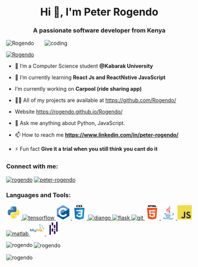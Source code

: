 


<h1 align="center">Hi 👋, I'm Peter Rogendo </h1>
<h3 align="center">A passionate software developer from Kenya</h3>

<img align="right" alt="coding" width="400" src="https://media4.giphy.com/media/RbDKaczqWovIugyJmW/giphy.gif" >
<p align="left"> <img src="https://komarev.com/ghpvc/?username=Rogendo&label=Profile%20views&color=0e75b6&style=flat" alt="Rogendo" /> </p>

<p align="left"> <a href="https://twitter.com/RogendoPeter" target="blank"><img src="https://img.shields.io/twitter/follow/RogendoPeter" alt="Rogendo" /></a> </p>




- 🔭 I’m a Computer Science student **@Kabarak University**

- 🌱 I’m currently learning **React Js and ReactNstive JavaScript**

- I’m currently working on **Carpool (ride sharing app)**


- 👨‍💻 All of my projects are available at  https://github.com/Rogendo/
- Website https://rogendo.github.io/Rogendo/

- 💬 Ask me anything about Python, JavaScript.


- 📫 How to reach me **https://www.linkedin.com/in/peter-rogendo/**

- ⚡ Fun fact **Give it a trial when you still think you cant do it**

<h3 align="left">Connect with me:</h3>
<p align="left">
<a href="https://twitter.com/PeterRogendo" target="blank"><img align="center" src="https://raw.githubusercontent.com/rahuldkjain/github-profile-readme-generator/master/src/images/icons/Social/twitter.svg" alt="rogendo" height="30" width="40" /></a>
<a href="https://linkedin.com/in/peter-rogendo" target="blank"><img align="center" src="https://raw.githubusercontent.com/rahuldkjain/github-profile-readme-generator/master/src/images/icons/Social/linked-in-alt.svg" alt="peter-rogendo" height="30" width="40" /></a>
</p>

<h3 align="left">Languages and Tools:</h3>
<p align="left"><a href="https://www.python.org" target="_blank" rel="noreferrer"> <img src="https://raw.githubusercontent.com/devicons/devicon/master/icons/python/python-original.svg" alt="python" width="40" height="40"/> </a> <a href="https://www.tensorflow.org" target="_blank" rel="noreferrer"> <img src="https://www.vectorlogo.zone/logos/tensorflow/tensorflow-icon.svg" alt="tensorflow" width="40" height="40"/> </a> <a href="https://www.cprogramming.com/" target="_blank" rel="noreferrer"> <img src="https://raw.githubusercontent.com/devicons/devicon/master/icons/c/c-original.svg" alt="c" width="40" height="40"/> </a> <a href="https://www.w3schools.com/css/" target="_blank" rel="noreferrer"> <img src="https://raw.githubusercontent.com/devicons/devicon/master/icons/css3/css3-original-wordmark.svg" alt="css3" width="40" height="40"/> </a> <a href="https://www.djangoproject.com/" target="_blank" rel="noreferrer"> <img src="https://cdn.worldvectorlogo.com/logos/django.svg" alt="django" width="40" height="40"/> </a><a href="https://flask.palletsprojects.com/" target="_blank" rel="noreferrer"> <img src="https://www.vectorlogo.zone/logos/pocoo_flask/pocoo_flask-icon.svg" alt="flask" width="40" height="40"/> </a> <a href="https://git-scm.com/" target="_blank" rel="noreferrer"> <img src="https://www.vectorlogo.zone/logos/git-scm/git-scm-icon.svg" alt="git" width="40" height="40"/> </a> <a href="https://www.w3.org/html/" target="_blank" rel="noreferrer"> <img src="https://raw.githubusercontent.com/devicons/devicon/master/icons/html5/html5-original-wordmark.svg" alt="html5" width="40" height="40"/> </a> <a href="https://www.java.com" target="_blank" rel="noreferrer"> <img src="https://raw.githubusercontent.com/devicons/devicon/master/icons/java/java-original.svg" alt="java" width="40" height="40"/> </a> <a href="https://developer.mozilla.org/en-US/docs/Web/JavaScript" target="_blank" rel="noreferrer"> <img src="https://raw.githubusercontent.com/devicons/devicon/master/icons/javascript/javascript-original.svg" alt="javascript" width="40" height="40"/> </a> <a href="https://www.mathworks.com/" target="_blank" rel="noreferrer"> <img src="https://upload.wikimedia.org/wikipedia/commons/2/21/Matlab_Logo.png" alt="matlab" width="40" height="40"/> </a> <a href="https://www.mysql.com/" target="_blank" rel="noreferrer"> <img src="https://raw.githubusercontent.com/devicons/devicon/master/icons/mysql/mysql-original-wordmark.svg" alt="mysql" width="40" height="40"/> </a> <a href="https://pandas.pydata.org/" target="_blank" rel="noreferrer"> <img src="https://raw.githubusercontent.com/devicons/devicon/2ae2a900d2f041da66e950e4d48052658d850630/icons/pandas/pandas-original.svg" alt="pandas" width="40" height="40"/> </a>  </p>

<p><img align="left" src="https://github-readme-stats.vercel.app/api/top-langs?username=Rogendo&show_icons=true&locale=en&layout=compact" alt="rogendo" /></p>

<p>&nbsp;<img align="center" src="https://github-readme-stats.vercel.app/api?username=rogendo&show_icons=true&locale=en" alt="rogendo" /></p>

<p><img align="center" src="https://github-readme-streak-stats.herokuapp.com/?user=rogendo&" alt="rogendo" /></p>

